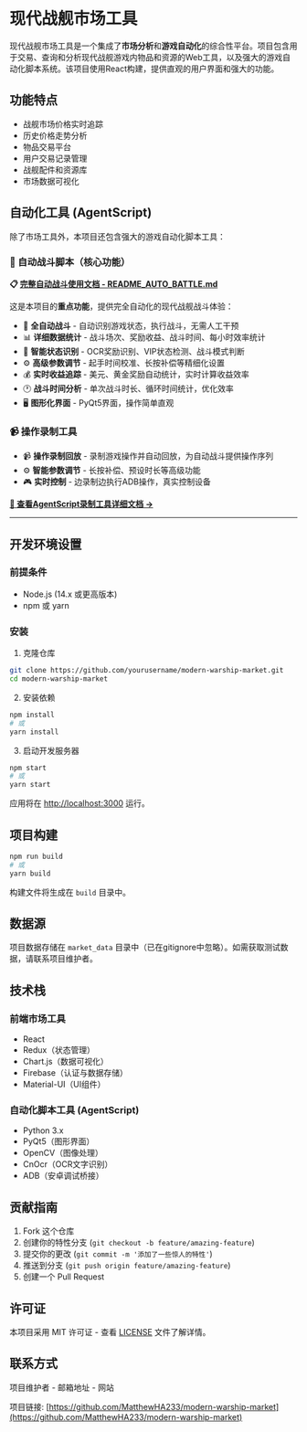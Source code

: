 # 现代战舰市场工具

现代战舰市场工具是一个集成了**市场分析**和**游戏自动化**的综合性平台。项目包含用于交易、查询和分析现代战舰游戏内物品和资源的Web工具，以及强大的游戏自动化脚本系统。该项目使用React构建，提供直观的用户界面和强大的功能。

## 功能特点

- 战舰市场价格实时追踪
- 历史价格走势分析
- 物品交易平台
- 用户交易记录管理
- 战舰配件和资源库
- 市场数据可视化

## 自动化工具 (AgentScript)

除了市场工具外，本项目还包含强大的游戏自动化脚本工具：

### 🤖 自动战斗脚本（核心功能）

**📋 [完整自动战斗使用文档 - README_AUTO_BATTLE.md](./AgentScript/README_AUTO_BATTLE.md)**

这是本项目的**重点功能**，提供完全自动化的现代战舰战斗体验：

- 🤖 **全自动战斗** - 自动识别游戏状态，执行战斗，无需人工干预
- 📊 **详细数据统计** - 战斗场次、奖励收益、战斗时间、每小时效率统计
- 🎯 **智能状态识别** - OCR奖励识别、VIP状态检测、战斗模式判断
- ⚙️ **高级参数调节** - 起手时间校准、长按补偿等精细化设置
- 💰 **实时收益追踪** - 美元、黄金奖励自动统计，实时计算收益效率
- 🕐 **战斗时间分析** - 单次战斗时长、循环时间统计，优化效率
- 🖥️ **图形化界面** - PyQt5界面，操作简单直观

### 📹 操作录制工具

- 📹 **操作录制回放** - 录制游戏操作并自动回放，为自动战斗提供操作序列
- ⚙️ **智能参数调节** - 长按补偿、预设时长等高级功能  
- 🎮 **实时控制** - 边录制边执行ADB操作，真实控制设备

**[📁 查看AgentScript录制工具详细文档 →](./AgentScript/README.md)**

---

## 开发环境设置

### 前提条件

- Node.js (14.x 或更高版本)
- npm 或 yarn

### 安装

1. 克隆仓库
```bash
git clone https://github.com/yourusername/modern-warship-market.git
cd modern-warship-market
```

2. 安装依赖
```bash
npm install
# 或
yarn install
```

3. 启动开发服务器
```bash
npm start
# 或
yarn start
```

应用将在 [http://localhost:3000](http://localhost:3000) 运行。

## 项目构建

```bash
npm run build
# 或
yarn build
```

构建文件将生成在 `build` 目录中。

## 数据源

项目数据存储在 `market_data` 目录中（已在gitignore中忽略）。如需获取测试数据，请联系项目维护者。

## 技术栈

### 前端市场工具
- React
- Redux（状态管理）
- Chart.js（数据可视化）
- Firebase（认证与数据存储）
- Material-UI（UI组件）

### 自动化脚本工具 (AgentScript)
- Python 3.x
- PyQt5（图形界面）
- OpenCV（图像处理）
- CnOcr（OCR文字识别）
- ADB（安卓调试桥接）

## 贡献指南

1. Fork 这个仓库
2. 创建你的特性分支 (`git checkout -b feature/amazing-feature`)
3. 提交你的更改 (`git commit -m '添加了一些惊人的特性'`)
4. 推送到分支 (`git push origin feature/amazing-feature`)
5. 创建一个 Pull Request

## 许可证

本项目采用 MIT 许可证 - 查看 [LICENSE](LICENSE) 文件了解详情。

## 联系方式

项目维护者 - 邮箱地址 - 网站

项目链接: [https://github.com/MatthewHA233/modern-warship-market](https://github.com/MatthewHA233/modern-warship-market)
